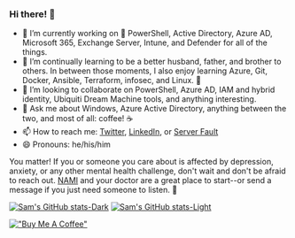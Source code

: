 ### Hi there! 👋

- 🔭 I’m currently working on :blue_heart: PowerShell, Active Directory, Azure AD, Microsoft 365, Exchange Server, Intune, and Defender for all of the things. 
- 🌱 I’m continually learning to be a better husband, father, and brother to others. In between those moments, I also enjoy learning Azure, Git, Docker, Ansible, Terraform, infosec, and Linux. :penguin:
- 👯 I’m looking to collaborate on PowerShell, Azure AD, IAM and hybrid identity, Ubiquiti Dream Machine tools, and anything interesting.  
- 💬 Ask me about Windows, Azure Active Directory, anything between the two, and most of all: coffee! :coffee:
- 📫 How to reach me: [Twitter](https://twitter.com/SamErde), [LinkedIn](https://www.linkedin.com/in/samerde/), or [Server Fault](https://serverfault.com/users/49571/sturdyerde) 
- 😄 Pronouns: he/his/him

You matter! If you or someone you care about is affected by depression, anxiety, or any other mental health challenge, don't wait and don't be afraid to reach out. [NAMI](https://www.nami.org/Your-Journey) and your doctor are a great place to start--or send a message if you just need someone to listen. :yellow_heart:  

[![Sam's GitHub stats-Dark](https://github-readme-stats.vercel.app/api?username=samerde&show_icons=true&theme=dark#gh-dark-mode-only)](https://github.com/anuraghazra/github-readme-stats#gh-dark-mode-only)
[![Sam's GitHub stats-Light](https://github-readme-stats.vercel.app/api?username=samerde&show_icons=true&theme=default#gh-light-mode-only)](https://github.com/anuraghazra/github-readme-stats#gh-light-mode-only)

[!["Buy Me A Coffee"](https://www.buymeacoffee.com/assets/img/custom_images/yellow_img.png)](https://www.buymeacoffee.com/samerde)  
